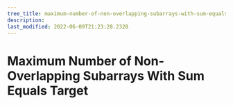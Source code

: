 ```yaml
---
tree_title: maximum-number-of-non-overlapping-subarrays-with-sum-equals-target
description: 
last_modified: 2022-06-09T21:23:28.2328
---
```


# Maximum Number of Non-Overlapping Subarrays With Sum Equals Target

